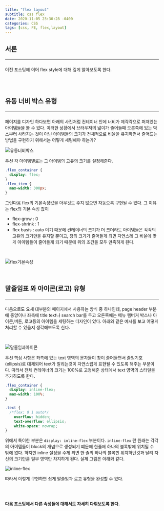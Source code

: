 ```yaml
---
title: "flex layout"
subtitle: css flex
date: 2020-11-05 23:30:28 -0400
categories: CSS 
tags: [css, FE, flex,layout]
---
```


## 서론 <hr>

이전 포스팅에 이어 flex style에 대해 깊게 알아보도록 한다.

<br><br>

## 유동 너비 박스 유형 <hr>

페이지를 디자인 하다보면 아래의 사진처럼 컨테이너 안에 너비가 제각각으로 퍼져있는 아이템들을 볼 수 있다.
이러한 상황에서 브라우저의 넓이가 줄어들때 오른쪽에 있는 박스부터 사라지는 것이 아닌 아이템들의 크기가 전체적으로 비율을 유지하면서 줄어드는 방법을 구현하기 위해서는 어떻게 세팅해야 하는가?
<br>

![유동너비박스](https://junstar17.github.io/img/유동너비박스.png)

우선 각 아이템별로는 그 아이템의 고유의 크기를 설정해준다. <br>

```css
.flex_container {
  display: flex; 
}
.flex_item {
  max-width: 300px;
}
```

그런다음 flex의 기본속성값을 아무것도 주지 않으면 자동으록 구현될 수 있다. 그 이유는 flex의 기본 속성 값이
- flex-grow : 0
- flex-shrink : 1
- flex basis : auto
이기 때문에 컨테이너의 크기가 더 크더라도 아이템들은 각각의 고유의 크기만을 유지할 뿐이고, 창의 크기가 줄어들게 되면 자연스레 그 비율에 맞게 아이템들이 줄어들게 되기 때문에 위의 조건을 모두 만족하게 된다.

<br>

![flex기본속성](https://junstar17.github.io/img/flex기본속성.png)

<br>

## 말줄임표 와 아이콘(로고) 유형 <hr>

다음으로도 요새 대부분의 페이지에서 사용하는 방식 중 하나인데, page header 부분에 중앙이나 좌측에 title text나 search bar를 두고 오른쪽에는 메뉴 햄버거 박스나 아이콘,버튼, 로고등의 아이템을 세팅하는 디자인이 있다. 아래와 같은 예시를 보고 어떻게 처리할 수 있을지 생각해보도록 한다.

<br>

![말줄임과아이콘](https://junstar17.github.io/img/말줄임과아이콘.png)

우선 핵심 사항은 좌측에 있는 text 영역의 문자들이 창이 줄어들면서 줄임기호 (ellipsis)로 대체되어 text가 잘리는것이 자연스럽게 표현될 수 있도록 해주는 부분이다. 따라서 전체 컨테이너의 크기는 100%로 고정해준 상태에서 text 영역의 스타일을 추가하도록 한다.
<br>

```css
.flex_container {
  display: inline-flex;
  max-width: 100%;
}

.text {
  /*flex: 0 1 auto*/
    overflow: hidden;
    text-overflow: ellipsis;
    white-space: nowrap;
}
```

위에서 특이한 부분은 `display: inline-flex` 부분이다.
`inline-flex` 란 원래는 각각의 아이템들이 block의 개념으로 생성되기 떄문에 한줄에 하나의 블록밖에 위치될 수 밖에 없다. 하지만 inline 설정을 주게 되면 한 줄의 하나의 블록만 위치하던것과 달리 자신의 크기만큼 일부 영역만 차지하게 된다. 실제 그림은 아래와 같다.
<br>

![inline-flex](https://junstar17.github.io/img/inline-flex.png)
<br>

따라서 이렇게 구현하면 쉽게 말줄임과 로고 유형을 완성할 수 있다.

<br><br>

**다음 포스팅에서 다른 속성들에 대해서도 자세히 다뤄보도록 한다.**

